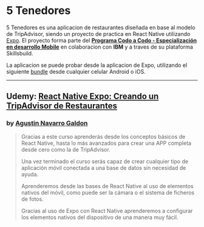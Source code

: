 # 5 Tenedores

5 Tenedores es una aplicacion de restaurantes diseñada en base al modelo de TripAdvisor, siendo un proyecto de practica en React Native utilizando [Expo](https://expo.dev/). El proyecto forma parte del **[Programa Codo a Codo - Especialización en desarrollo Mobile](https://skills.yourlearning.ibm.com/activity/PLAN-609738BAE81A)** en colaboracion con **IBM** y a traves de su plataforma Skillsbuild.

La aplicacion se puede probar desde la aplicacion de Expo, utilizando el siguiente [bundle](https://expo.dev/@nepha199/5-tenedores) desde cualquier celular Android o iOS.

<hr/>

## Udemy: [React Native Expo: Creando un TripAdvisor de Restaurantes](https://ibmcsr.udemy.com/course/react-native-expo-creando-mini-tripadvisor-de-restaurantes/)

### by [Agustin Navarro Galdon](https://ibmcsr.udemy.com/user/agustin-navarro-galdon/)

> Gracias a este curso aprenderás desde los conceptos básicos de React Native, hasta lo más avanzados para crear una APP completa desde cero como la de TripAdvisor.
>
> Una vez terminado el curso serás capaz de crear cualquier tipo de aplicación móvil conectada a una base de datos sin necesidad de ayuda.
>
> Aprenderemos desde las bases de React Native al uso de elementos nativos del móvil, como puede ser la cámara o el sistema de ficheros de fotos.
>
> Gracias al uso de Expo con React Native aprenderemos a configurar los elementos nativos del dispositivo de una manera muy fácil.
